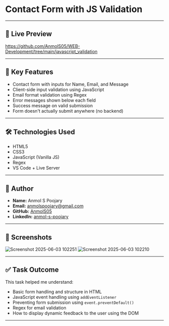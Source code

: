 # Contact Form with JS Validation

---

## 🚀 Live Preview

https://github.com/AnmolS05/WEB-Development/tree/main/javascript_validation

---

## 📌 Key Features

- Contact form with inputs for Name, Email, and Message
- Client-side input validation using JavaScript
- Email format validation using Regex
- Error messages shown below each field
- Success message on valid submission
- Form doesn't actually submit anywhere (no backend)

---

## 🛠 Technologies Used

- HTML5
- CSS3
- JavaScript (Vanilla JS)
- Regex
- VS Code + Live Server

---

## 👤 Author

- **Name:** Anmol S Poojary  
- **Email:** anmolspoojary@gmail.com  
- **GitHub:** [AnmolS05](https://github.com/AnmolS05)  
- **LinkedIn:** [anmol-s-poojary](https://www.linkedin.com/in/anmol-s-poojary/)

---

## 📸 Screenshots

![Screenshot 2025-06-03 102251](https://github.com/user-attachments/assets/b8f1af2b-4093-49ec-a6cb-9c986ddd5385)
![Screenshot 2025-06-03 102210](https://github.com/user-attachments/assets/415dddea-fa60-43d5-9f9e-6a2961a81c4e)


---

## ✅ Task Outcome

This task helped me understand:
- Basic form handling and structure in HTML
- JavaScript event handling using `addEventListener`
- Preventing form submission using `event.preventDefault()`
- Regex for email validation
- How to display dynamic feedback to the user using the DOM

---

